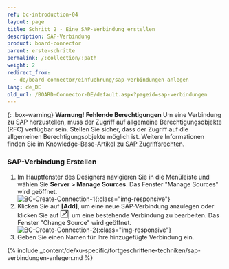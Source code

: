 ```yaml
---
ref: bc-introduction-04
layout: page
title: Schritt 2 - Eine SAP-Verbindung erstellen
description: SAP-Verbindung
product: board-connector
parent: erste-schritte
permalink: /:collection/:path
weight: 2
redirect_from:
  - de/board-connector/einfuehrung/sap-verbindungen-anlegen
lang: de_DE
old_url: /BOARD-Connector-DE/default.aspx?pageid=sap-verbindungen
---
```


{: .box-warning}
**Warnung!** **Fehlende Berechtigungen**
Um eine Verbindung zu SAP herzustellen, muss der Zugriff auf allgemeine Berechtigungsobjekte (RFC) verfügbar sein.
Stellen Sie sicher, dass der Zugriff auf die allgemeinen Berechtigungsobjekte möglich ist. Weitere Informationen finden Sie im Knowledge-Base-Artikel zu [SAP Zugriffsrechten](https://kb.theobald-software.com/sap/authority-objects-sap-user-rights).

### SAP-Verbindung Erstellen

1. Im Hauptfenster des Designers navigieren Sie in die Menüleiste und wählen 
Sie **Server > Manage Sources**. Das Fenster "Manage Sources" wird geöffnet. <br>
![BC-Create-Connection-1](/img/content/bc_server_manage_sources.png){:class="img-responsive"}
2. Klicken Sie auf **[Add]**, um eine neue SAP-Verbindung anzulegen oder klicken Sie auf ![pen](/img/content/icons/pen.png), um eine bestehende Verbindung zu bearbeiten. Das Fenster "Change Source" wird geöffnet. <br>
![BC-Create-Connection-2](/img/content/bc_manage_sources.png){:class="img-responsive"}
3. Geben Sie einen Namen für Ihre hinzugefügte Verbindung ein.

{% include _content/de/xu-specific/fortgeschrittene-techniken/sap-verbindungen-anlegen.md %}

